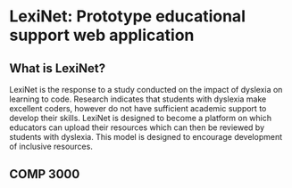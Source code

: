 # LexiNet: Prototype educational support web application
<h2> What is LexiNet? </h2>
LexiNet is the response to a study conducted on the impact of dyslexia on learning to code.
Research indicates that students with dyslexia make excellent coders, however do not have sufficient academic support to develop their skills.
LexiNet is designed to become a platform on which educators can upload their resources which can then be reviewed by students with dyslexia.
This model is designed to encourage development of inclusive resources.

<h2> COMP 3000 </h2>
 
